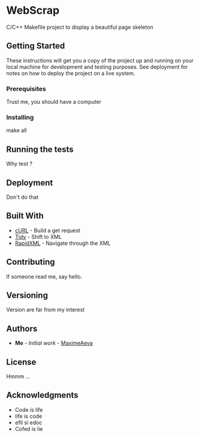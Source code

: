 # WebScrap

C/C++ Makefile project to display a beautiful page skeleton

## Getting Started

These instructions will get you a copy of the project up and running on your local machine for development and testing purposes. See deployment for notes on how to deploy the project on a live system.

### Prerequisites

Trust me, you should have a computer
 



### Installing

make all

## Running the tests

Why test ?

## Deployment

Don't do that

## Built With

* [cURL](https://curl.haxx.se/) - Build a get request
* [Tidy](http://www.html-tidy.org/) - Shift to XML
* [RapidXML](http://rapidxml.sourceforge.net/index.htm) - Navigate through the XML

## Contributing

If someone read me, say hello.

## Versioning

Version are far from my interest 

## Authors

* **Me** - *Initial work* - [MaximeAeva](https://github.com/MaximeAeva)

## License

Hmmm ... 

## Acknowledgments

* Code is life
* life is code
* efil si edoc
* Cofed is lie 
